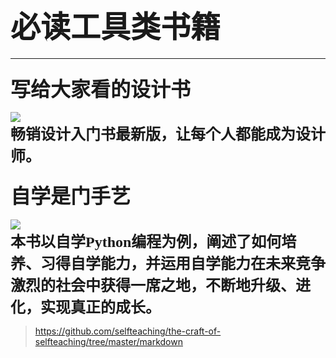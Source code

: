 # <font size = 7>必读工具类书籍</font>

----------
### <font size = 6>写给大家看的设计书</font> ###
![](https://i.loli.net/2021/11/29/C1o5gBKjJdZeRuy.png)  
**<font size = 5 ><font face="楷体" >畅销设计入门书最新版，让每个人都能成为设计师。</font></font>**  

### <font size = 6>自学是门手艺</font> ###
![](https://i.loli.net/2021/11/29/JHQpdjrwzE17eqo.png)  
**<font size = 5 ><font face="楷体" >本书以自学Python编程为例，阐述了如何培养、习得自学能力，并运用自学能力在未来竞争激烈的社会中获得一席之地，不断地升级、进化，实现真正的成长。</font></font>**  
> https://github.com/selfteaching/the-craft-of-selfteaching/tree/master/markdown
